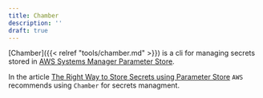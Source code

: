 ```yaml
---
title: Chamber
description: ''
draft: true
---
```

[Chamber]({{< relref "tools/chamber.md" >}}) is a cli for managing secrets stored
in [AWS Systems Manager Parameter Store](https://aws.amazon.com/systems-manager/features/#Parameter_Store).

In the article [The Right Way to Store Secrets using Parameter Store](https://aws.amazon.com/blogs/mt/the-right-way-to-store-secrets-using-parameter-store/) `AWS` recommends using `Chamber` for secrets managment.
